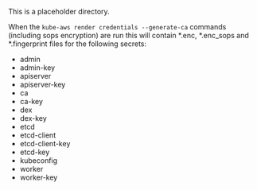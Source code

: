 This is a placeholder directory.

When the `kube-aws render credentials --generate-ca` commands (including sops encryption) are run this will contain \*.enc, \*.enc\_sops and \*.fingerprint files for the following secrets:

* admin
* admin-key
* apiserver
* apiserver-key
* ca
* ca-key
* dex
* dex-key
* etcd
* etcd-client
* etcd-client-key
* etcd-key
* kubeconfig
* worker
* worker-key
